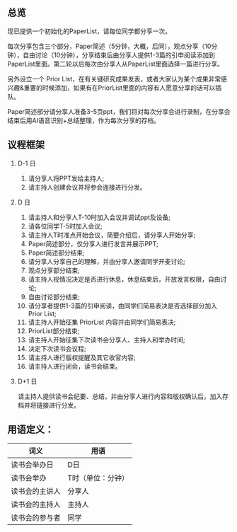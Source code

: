 

## 总览

现已提供一个初始化的PaperList，请每位同学都分享一次。

每次分享包含三个部分，Paper简述（5分钟，大概，后同），观点分享（10分钟），自由讨论（10分钟），分享结束后由分享人提供1-3篇的引申阅读添加到PaperList里面。第二轮以后每次由分享人从PaperList里面选择一篇进行分享。

另外设立一个 Prior List，在有关键研究成果发表，或者大家认为某个成果非常感兴趣&重要的时候添加，如果有在PriorList里面的内容有人愿意分享的话可以插队。

Paper简述部分请分享人准备3-5页ppt，我们将对每次分享会进行录制，在分享会结束后用AI语音识别+总结整理，作为每次分享的存档。

## 议程框架


1. D-1 日

    1. 请分享人将PPT发给主持人;
    2. 请主持人创建会议并将参会连接进行分发。

2. D 日

    1. 请主持人和分享人T-10时加入会议并调试ppt及设备;
    2. 请各位同学T-5时加入会议;
    3. 请主持人T时准点开始会议，简要介绍后，请分享人开始分享;
    4. Paper简述部分，仅分享人进行发言并展示PPT;
    5. Paper简述部分结束;
    6. 请分享人分享自己的理解，并由分享人邀请同学开麦讨论;
    7. 观点分享部分结束;
    8. 请主持人视情况决定是否进行休息，休息结束后，开放发言权限，自由讨论;
    9. 自由讨论部分结束;
    10. 请分享者提供1-3篇的引申阅读，由同学们简易表决是否选择部分加入Prior List;
    11. 请主持人开始征集 PriorList 内容并由同学们简易表决;
    12. PriorList部分结束;
    13. 请主持人开始征集下次读书会分享人、主持人和举办时间;
    14. 决定下次读书会议程;
    15. 请主持人进行版权提醒及其它收官内容;
    16. 请主持人进行闭会，读书会结束。
    
3. D+1 日

    请主持人提供读书会纪要、总结，并由分享人进行内容和版权确认后，加入存档并将链接进行分发。

## 用语定义：
| 词义 | 用语 |
| --- | --- |
|读书会举办日 |	D日 |
|读书会举办	| T时（单位：分钟）|
|读书会的主讲人 | 分享人 |
|读书会的主持人	| 主持人 |
|读书会的参与者	| 同学 |
